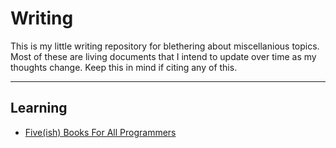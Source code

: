 # Writing

This is my little writing repository for blethering about miscellanious topics.
Most of these are living documents that I intend to update over time as my thoughts change.
Keep this in mind if citing any of this.

---

## Learning

* [Five(ish) Books For All Programmers](/writing/programming-books)
